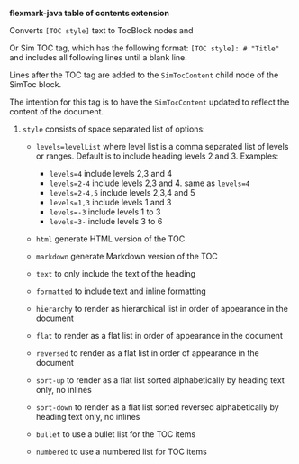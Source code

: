 **flexmark-java table of contents extension**

Converts `[TOC style]` text to TocBlock nodes and 

Or Sim TOC tag, which has the following format: `[TOC style]: # "Title"` and includes all
following lines until a blank line. <!--SimTocContent-->


Lines after the TOC tag are added to the `SimTocContent` child node of the SimToc block.

The intention for this tag is to have the `SimTocContent` updated to reflect the content of the
document.



1. `style` consists of space separated list of options:

   * `levels=levelList` where level list is a comma separated list of levels or ranges. Default
     is to include heading levels 2 and 3. Examples:
     * `levels=4` include levels 2,3 and 4
     * `levels=2-4` include levels 2,3 and 4. same as `levels=4`
     * `levels=2-4,5` include levels 2,3,4 and 5
     * `levels=1,3` include levels 1 and 3
     * `levels=-3` include levels 1 to 3
     * `levels=3-` include levels 3 to 6

   * `html` generate HTML version of the TOC

   * `markdown` generate Markdown version of the TOC

   * `text` to only include the text of the heading

   * `formatted` to include text and inline formatting

   * `hierarchy` to render as hierarchical list in order of appearance in the document

   * `flat` to render as a flat list in order of appearance in the document

   * `reversed` to render as a flat list in order of appearance in the document

   * `sort-up` to render as a flat list sorted alphabetically by heading text only, no inlines

   * `sort-down` to render as a flat list sorted reversed alphabetically by heading text only,
     no inlines

   * `bullet` to use a bullet list for the TOC items

   * `numbered` to use a numbered list for TOC items

